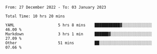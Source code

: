 <!--START_SECTION:waka-->

```text
From: 27 December 2022 - To: 03 January 2023

Total Time: 10 hrs 20 mins

YAML                   5 hrs 8 mins    ███████████▓░░░░░░░░░░░░░   46.00 %
Markdown               3 hrs 1 min     ██████▓░░░░░░░░░░░░░░░░░░   27.09 %
Other                  51 mins         ██░░░░░░░░░░░░░░░░░░░░░░░   07.66 %
```

<!--END_SECTION:waka-->